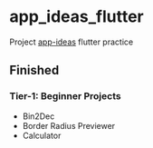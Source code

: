 # app_ideas_flutter
Project [app-ideas](https://github.com/florinpop17/app-ideas) flutter practice
## Finished
### Tier-1: Beginner Projects
* Bin2Dec
* Border Radius Previewer
* Calculator


